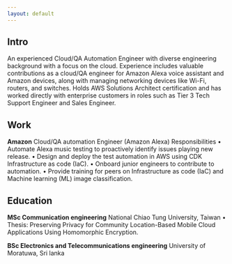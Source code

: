 ```yaml
---
layout: default
---
```

## Intro

An experienced Cloud/QA Automation Engineer with diverse engineering background with a focus on the cloud. Experience includes valuable contributions as a cloud/QA engineer for Amazon Alexa voice assistant and Amazon devices, along with managing networking devices like Wi-Fi, routers, and switches. Holds AWS Solutions Architect certification and has worked directly with enterprise customers in roles such as Tier 3 Tech Support Engineer and Sales Engineer.

## Work

**Amazon**
Cloud/QA automation Engineer (Amazon Alexa)
Responsibilities
•	Automate Alexa music testing to proactively identify issues playing new release. 
•	Design and deploy the test automation in AWS using CDK Infrastructure as code (IaC).
•	Onboard junior engineers to contribute to automation. 
•	Provide training for peers on Infrastructure as code (IaC) and Machine learning (ML) image classification. 



## Education
**MSc Communication engineering**
National Chiao Tung University, Taiwan
•	Thesis: Preserving Privacy for Community Location-Based Mobile Cloud Applications Using Homomorphic Encryption.

**BSc Electronics and Telecommunications engineering**
University of Moratuwa, Sri lanka




